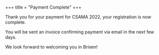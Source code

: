 +++
title = "Payment Complete"
+++

Thank you for your payment for CSAMA 2022, your registration is now complete.

You will be sent an invoice confirming payment via email in the next few days.

We look forward to welcoming you in Brixen!

